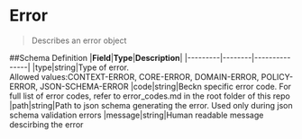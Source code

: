 # Error

> Describes an error object

##Schema Definition |**Field**|**Type**|**Description**|
|---------|--------|---------------| |type|string|Type of error.<br> Allowed
values:CONTEXT-ERROR, CORE-ERROR, DOMAIN-ERROR, POLICY-ERROR, JSON-SCHEMA-ERROR
|code|string|Beckn specific error code. For full list of error codes, refer to
error_codes.md in the root folder of this repo |path|string|Path to json schema
generating the error. Used only during json schema validation errors
|message|string|Human readable message descirbing the error
